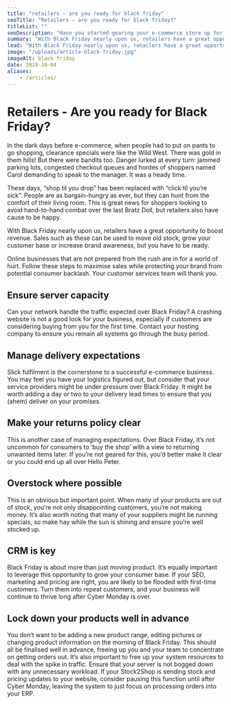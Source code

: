```yaml
---
title: "retailers - are you ready for black friday"
seoTitle: "Retailers – are you ready for black friday?"
titleList: ""
seoDescription: "Have you started gearing your e-commerce store up for Black Friday? Here are some tips on how to ensure you're ready when the feeding frenzy starts."
summary: "With Black Friday nearly upon us, retailers have a great opportunity to boost revenue. Sales such as these can be used to move old stock, grow your customer base or increase brand awareness, but you have to be ready."
lead: "With Black Friday nearly upon us, retailers have a great opportunity to boost revenue. Sales such as these can be used to move old stock, grow your customer base or increase brand awareness, but you have to be ready."
image: "/uploads/article-black-friday.jpg"
imageAlt: black friday
date: 2019-10-04
aliases:
    - /articles/
---
```


# Retailers - Are you ready for Black Friday?

In the dark days before e-commerce, when people had to put on pants to go shopping, clearance specials were like the Wild West. There was gold in them hills! But there were bandits too. Danger lurked at every turn: jammed parking lots, congested checkout queues and hordes of shoppers named Carol demanding to speak to the manager. It was a heady time.

These days, “shop til you drop” has been replaced with “click til you’re sick”. People are as bargain-hungry as ever, but they can hunt from the comfort of their living room. This is great news for shoppers looking to avoid hand-to-hand combat over the last Bratz Doll, but retailers also have cause to be happy.

With Black Friday nearly upon us, retailers have a great opportunity to boost revenue. Sales such as these can be used to move old stock, grow your customer base or increase brand awareness, but you have to be ready.

Online businesses that are not prepared from the rush are in for a world of hurt. Follow these steps to maximise sales while protecting your brand from potential consumer backlash. Your customer services team will thank you.

## Ensure server capacity

Can your network handle the traffic expected over Black Friday? A crashing website is not a good look for your business, especially if customers are considering buying from you for the first time. Contact your hosting company to ensure you remain all systems go through the busy period.

## Manage delivery expectations

Slick fulfilment is the cornerstone to a successful e-commerce business. You may feel you have your logistics figured out, but consider that your service providers might be under pressure over Black Friday. It might be worth adding a day or two to your delivery lead times to ensure that you (ahem) deliver on your promises.

## Make your returns policy clear

This is another case of managing expectations. Over Black Friday, it’s not uncommon for consumers to ‘buy the shop’ with a view to returning unwanted items later. If you’re not geared for this, you’d better make it clear or you could end up all over Hello Peter.

## Overstock where possible

This is an obvious but important point. When many of your products are out of stock, you’re not only disappointing customers, you’re not making money. It’s also worth noting that many of your suppliers might be running specials, so make hay while the sun is shining and ensure you’re well stocked up.

## CRM is key

Black Friday is about more than just moving product. It’s equally important to leverage this opportunity to grow your consumer base. If your SEO, marketing and pricing are right, you are likely to be flooded with first-time customers. Turn them into repeat customers, and your business will continue to thrive long after Cyber Monday is over.

## Lock down your products well in advance

You don’t want to be adding a new product range, editing pictures or changing product information on the morning of Black Friday. This should all be finalised well in advance, freeing up you and your team to concentrate on getting orders out. It’s also important to free up your system resources to deal with the spike in traffic. Ensure that your server is not bogged down with any unnecessary workload. If your Stock2Shop is sending stock and pricing updates to your website, consider pausing this function until after Cyber Monday, leaving the system to just focus on processing orders into your ERP.